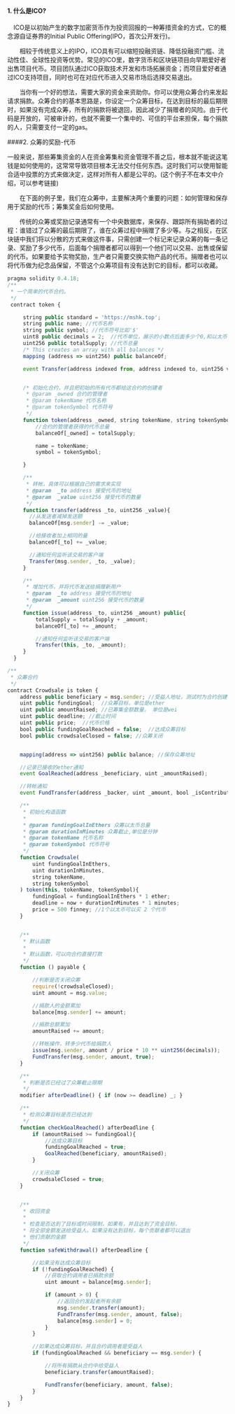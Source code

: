 #### 1. 什么是ICO?

　ICO是以初始产生的数字加密货币作为投资回报的一种筹措资金的方式，它的概念源自证券界的Initial Public Offering(IPO，首次公开发行)。

　　相较于传统意义上的IPO，ICO具有可以缩短投融资链、降低投融资门槛、流动性佳、全球性投资等优势。常见的ICO里，数字货币和区块链项目向早期爱好者出售项目代币。项目团队通过ICO获取技术开发和市场拓展资金；而项目爱好者通过ICO支持项目，同时也可在对应代币进入交易市场后选择交易退出。

　　当你有一个好的想法，需要大家的资金来资助你。你可以使用众筹合约来发起请求捐款。众筹合约的基本思路是，你设定一个众筹目标，在达到目标的最后期限时，如果没有完成众筹，所有的捐款将被退回，因此减少了捐赠者的风险。由于代码是开放的，可被审计的，也就不需要一个集中的、可信的平台来担保，每个捐款的人，只需要支付一定的gas。

####2. 众筹的奖励-代币

一般来说，那些筹集资金的人在资金筹集和资金管理不善之后，根本就不能说这笔钱是如何使用的，这常常导致项目根本无法交付任何东西。这时我们可以使用智能合适中投票的方式来做决定，这样对所有人都是公平的。(这个例子不在本文中介绍，可以参考链接)

　　在下面的例子里，我们在众筹中，主要解决两个重要的问题：如何管理和保存用于奖励的代币；筹集奖金后如何使用。

　　传统的众筹或奖励记录通常有一个中央数据库，来保存、跟踪所有捐助者的过程：谁错过了众筹的最后期限了，谁在众筹过程中捐赠了多少等。与之相反，在区块链中我们将以分散的方式来做这件事，只需创建一个标记来记录众筹的每一条记录、奖励了多少代币，后面每个捐赠者都可以得到一个他们可以交易、出售或保留的代币。如果要给予实物奖励，生产者只需要交换实物产品的代币。捐赠者也可以将代币做为纪念品保留，不管这个众筹项目有没有达到它的目标，都可以收藏。

```javascript
pragma solidity 0.4.18;
/**
 * 一个简单的代币合约。
 */
 contract token {

     string public standard = 'https://mshk.top';
     string public name; //代币名称
     string public symbol; //代币符号比如'$'
     uint8 public decimals = 2;  //代币单位，展示的小数点后面多少个0,和以太币一样后面是是18个0
     uint256 public totalSupply; //代币总量
     /* This creates an array with all balances */
     mapping (address => uint256) public balanceOf;

     event Transfer(address indexed from, address indexed to, uint256 value);  //转帐通知事件


     /* 初始化合约，并且把初始的所有代币都给这合约的创建者
      * @param _owned 合约的管理者
      * @param tokenName 代币名称
      * @param tokenSymbol 代币符号
      */
     function token(address _owned, string tokenName, string tokenSymbol) {
         //合约的管理者获得的代币总量
         balanceOf[_owned] = totalSupply;

         name = tokenName;
         symbol = tokenSymbol;

     }

     /**
      * 转帐，具体可以根据自己的需求来实现
      * @param  _to address 接受代币的地址
      * @param  _value uint256 接受代币的数量
      */
     function transfer(address _to, uint256 _value){
       //从发送者减掉发送额
       balanceOf[msg.sender] -= _value;

       //给接收者加上相同的量
       balanceOf[_to] += _value;

       //通知任何监听该交易的客户端
       Transfer(msg.sender, _to, _value);
     }

     /**
      * 增加代币，并将代币发送给捐赠新用户
      * @param  _to address 接受代币的地址
      * @param  _amount uint256 接受代币的数量
      */
     function issue(address _to, uint256 _amount) public{
         totalSupply = totalSupply + _amount;
         balanceOf[_to] += _amount;

         //通知任何监听该交易的客户端
         Transfer(this, _to, _amount);
     }
  }

/**
 * 众筹合约
 */
contract Crowdsale is token {
    address public beneficiary = msg.sender; //受益人地址，测试时为合约创建者
    uint public fundingGoal;  //众筹目标，单位是ether
    uint public amountRaised; //已筹集金额数量， 单位是wei
    uint public deadline; //截止时间
    uint public price;  //代币价格
    bool public fundingGoalReached = false;  //达成众筹目标
    bool public crowdsaleClosed = false; //众筹关闭


    mapping(address => uint256) public balance; //保存众筹地址

    //记录已接收的ether通知
    event GoalReached(address _beneficiary, uint _amountRaised);

    //转帐通知
    event FundTransfer(address _backer, uint _amount, bool _isContribution);

    /**
     * 初始化构造函数
     *
     * @param fundingGoalInEthers 众筹以太币总量
     * @param durationInMinutes 众筹截止,单位是分钟
     * @param tokenName 代币名称
     * @param tokenSymbol 代币符号
     */
    function Crowdsale(
        uint fundingGoalInEthers,
        uint durationInMinutes,
        string tokenName,
        string tokenSymbol
    ) token(this, tokenName, tokenSymbol){
        fundingGoal = fundingGoalInEthers * 1 ether;
        deadline = now + durationInMinutes * 1 minutes;
        price = 500 finney; //1个以太币可以买 2 个代币
    }


    /**
     * 默认函数
     *
     * 默认函数，可以向合约直接打款
     */
    function () payable {

        //判断是否关闭众筹
        require(!crowdsaleClosed);
        uint amount = msg.value;

        //捐款人的金额累加
        balance[msg.sender] += amount;

        //捐款总额累加
        amountRaised += amount;

        //转帐操作，转多少代币给捐款人
        issue(msg.sender, amount / price * 10 ** uint256(decimals));
        FundTransfer(msg.sender, amount, true);
    }

    /**
     * 判断是否已经过了众筹截止限期
     */
    modifier afterDeadline() { if (now >= deadline) _; }

    /**
     * 检测众筹目标是否已经达到
     */
    function checkGoalReached() afterDeadline {
        if (amountRaised >= fundingGoal){
            //达成众筹目标
            fundingGoalReached = true;
            GoalReached(beneficiary, amountRaised);
        }

        //关闭众筹
        crowdsaleClosed = true;
    }


    /**
     * 收回资金
     *
     * 检查是否达到了目标或时间限制，如果有，并且达到了资金目标，
     * 将全部金额发送给受益人。如果没有达到目标，每个贡献者都可以退出
     * 他们贡献的金额
     */
    function safeWithdrawal() afterDeadline {

        //如果没有达成众筹目标
        if (!fundingGoalReached) {
            //获取合约调用者已捐款余额
            uint amount = balance[msg.sender];

            if (amount > 0) {
                //返回合约发起者所有余额
                msg.sender.transfer(amount);
                FundTransfer(msg.sender, amount, false);
                balance[msg.sender] = 0;
            }
        }

        //如果达成众筹目标，并且合约调用者是受益人
        if (fundingGoalReached && beneficiary == msg.sender) {

            //将所有捐款从合约中给受益人
            beneficiary.transfer(amountRaised);

            FundTransfer(beneficiary, amount, false);
        }
    }
}
```